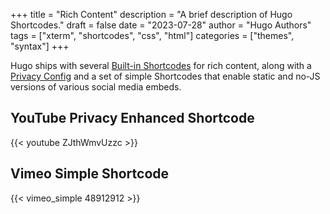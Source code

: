 +++
title = "Rich Content"
description = "A brief description of Hugo Shortcodes."
draft = false
date = "2023-07-28"
author = "Hugo Authors"
tags = ["xterm", "shortcodes", "css", "html"]
categories = ["themes", "syntax"]
+++

Hugo ships with several [Built-in Shortcodes][hg-sc1] for rich content, along
with a [Privacy Config][hg-l1] and a set of simple Shortcodes that enable
static and no-JS versions of various social media embeds.

YouTube Privacy Enhanced Shortcode
----------------------------------

{{< youtube ZJthWmvUzzc >}}

Vimeo Simple Shortcode
----------------------

{{< vimeo_simple 48912912 >}}

[hg-sc1]: https://gohugo.io/content-management/shortcodes/#use-hugos-built-in-shortcodes
[hg-l1]: https://gohugo.io/about/hugo-and-gdpr/
